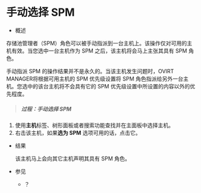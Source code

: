 # 手动选择 SPM

* 概述

存储池管理者（SPM）角色可以被手动指派到一台主机上。该操作仅对可用的主机有效。当您选中一台主机作为 SPM 之后，该主机将会马上主张其具有 SPM 角色。

手动指派 SPM 的操作结果并不是永久的。当该主机发生问题时，OVIRT MANAGER将根据可用主机的 SPM 优先级设置将 SPM 角色指派给另外一台主机。您选中的该台主机将不会具有它的 SPM 优先级设置中所设置的内容以外的优先程度。

> ##### 过程：手动选择 SPM

1. 使用**主机**标签、树形面板或者搜索功能查找并在主面板中选择主机。
1. 右击该主机，如果**选为 SPM** 选项可用的话，点击它。

* 结果

  该主机马上会向其它主机声明其具有 SPM 角色。

* 参见

  * ？
